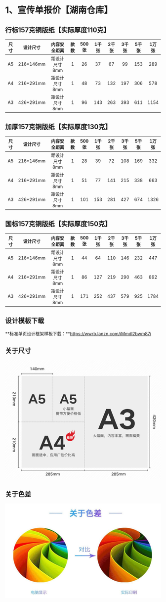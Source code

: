 # 1、宣传单报价【湖南仓库】

## 行标157克铜版纸【实际厚度110克】

| 尺寸 | 设计尺寸  | 内容安全距离  | 款数 | 500张 | 1千张 | 2千张 | 3千张 | 5千张 | 1万张 |
| :--: | :-------: | :-----------: | :--: | :---: | :---: | :---: | :---: | :---: | :---: |
|  A5  | 216*146mm | 距设计尺寸8mm |  1   |  26   |  37   |  67   |  99   |  153  |  289  |
|  A4  | 216*291mm | 距设计尺寸8mm |  1   |  48   |  73   |  132  |  197  |  306  |  578  |
|  A3  | 426*291mm | 距设计尺寸8mm |  1   |  96   |  143  |  263  |  393  |  611  | 1154  |

## 加厚157克铜版纸【实际厚度130克】

| 尺寸 | 设计尺寸  | 内容安全距离  | 款数 | 500张 | 1千张 | 2千张 | 3千张 | 5千张 | 1万张 |
| :--: | :-------: | :-----------: | :--: | :---: | :---: | :---: | :---: | :---: | :---: |
|  A5  | 216*146mm | 距设计尺寸8mm |  1   |  28   |  39   |  72   |  108  |  169  |  332  |
|  A4  | 216*291mm | 距设计尺寸8mm |  1   |  51   |  77   |  141  |  215  |  338  |  663  |
|  A3  | 426*291mm | 距设计尺寸8mm |  1   |  101  |  153  |  281  |  427  |  674  | 1326  |

## 国标157克铜版纸【实际厚度150克】

| 尺寸 | 设计尺寸  | 内容安全距离  | 款数 | 500张 | 1千张 | 2千张 | 3千张 | 5千张 | 1万张 |
| :--: | :-------: | :-----------: | :--: | :---: | :---: | :---: | :---: | :---: | :---: |
|  A5  | 216*146mm | 距设计尺寸8mm |  1   |  44   |  64   |  110  |  146  |  232  |  447  |
|  A4  | 216*291mm | 距设计尺寸8mm |  1   |  86   |  127  |  219  |  290  |  463  |  892  |
|  A3  | 426*291mm | 距设计尺寸8mm |  1   |  171  |  252  |  437  |  579  |  925  | 1784  |



## 设计模板下载

**标准单页设计框架样板下载：**https://wwrb.lanzn.com/iMmdl2bwm87i

## 关于尺寸

![image-20241006101705072](../../imags/image-20241006101705072.png)





## 关于色差

![image-20241006101425277](../../imags/image-20241006101425277.png)
